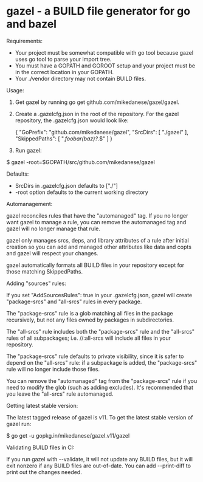 gazel - a BUILD file generator for go and bazel
========

Requirements:
* Your project must be somewhat compatible with go tool because
  gazel uses go tool to parse your import tree.
* You must have a GOPATH and GOROOT setup and your project must
  be in the correct location in your GOPATH.
* Your ./vendor directory may not contain BUILD files.

Usage:

1. Get gazel by running go get github.com/mikedanese/gazel/gazel.

2. Create a .gazelcfg.json in the root of the repository. For the
   gazel repository, the .gazelcfg.json would look like:

   {
     "GoPrefix": "github.com/mikedanese/gazel",
     "SrcDirs": [
       "./gazel"
     ],
     "SkippedPaths": [
       ".*foobar(baz)?.*$"
     ]
   }

3. Run gazel:

  $ gazel -root=$GOPATH/src/github.com/mikedanese/gazel

Defaults:

* SrcDirs in .gazelcfg.json defaults to ["./"]
* -root option defaults to the current working directory

Automanagement:

gazel reconciles rules that have the "automanaged" tag. If
you no longer want gazel to manage a rule, you can remove the
automanaged tag and gazel will no longer manage that rule.

gazel only manages srcs, deps, and library attributes of a
rule after initial creation so you can add and managed other
attributes like data and copts and gazel will respect your
changes.

gazel automatically formats all BUILD files in your repository
except for those matching SkippedPaths.

Adding "sources" rules:

If you set "AddSourcesRules": true in your .gazelcfg.json,
gazel will create "package-srcs" and "all-srcs" rules in every
package.

The "package-srcs" rule is a glob matching all files in the
package recursively, but not any files owned by packages in
subdirectories.

The "all-srcs" rule includes both the "package-srcs" rule and
the "all-srcs" rules of all subpackages; i.e. //:all-srcs will
include all files in your repository.

The "package-srcs" rule defaults to private visibility,
since it is safer to depend on the "all-srcs" rule: if a
subpackage is added, the "package-srcs" rule will no longer
include those files.

You can remove the "automanaged" tag from the "package-srcs"
rule if you need to modify the glob (such as adding excludes).
It's recommended that you leave the "all-srcs" rule
automanaged.

Getting latest stable version:

The latest tagged release of gazel is v11. To get the latest
stable version of gazel run:

$ go get -u gopkg.in/mikedanese/gazel.v11/gazel

Validating BUILD files in CI:

If you run gazel with --validate, it will not update any BUILD files, but it
will exit nonzero if any BUILD files are out-of-date. You can add --print-diff
to print out the changes needed.
